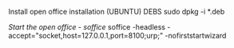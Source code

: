 Install open office installation 
(UBUNTU)
DEBS sudo dpkg -i *.deb

*Start the open office - soffice*
soffice -headless -accept="socket,host=127.0.0.1,port=8100;urp;" -nofirststartwizard 



